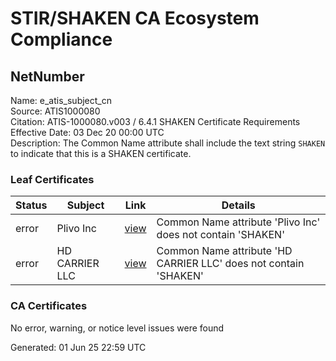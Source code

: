 # STIR/SHAKEN CA Ecosystem Compliance

## NetNumber

Name: e_atis_subject_cn\
Source: ATIS1000080\
Citation: ATIS-1000080.v003 / 6.4.1 SHAKEN Certificate Requirements\
Effective Date: 03 Dec 20 00:00 UTC\
Description: The Common Name attribute shall include the text string `SHAKEN` to indicate that this is a SHAKEN certificate.

### Leaf Certificates

| Status | Subject | Link | Details |
|--------|---------|------|---------|
| error | Plivo Inc | [view](../../CERTS/bbe59f37361998b1c699b9ba5e63173f244c486d6ab8db6dc9edc8cc259c9d00/README.md) | Common Name attribute 'Plivo Inc' does not contain 'SHAKEN' |
| error | HD CARRIER LLC | [view](../../CERTS/b56dac4fd4d3e49443fc841b22700f21ccbd3a80c2e5029c2adf59d432a2ac8c/README.md) | Common Name attribute 'HD CARRIER LLC' does not contain 'SHAKEN' |

### CA Certificates

No error, warning, or notice level issues were found


Generated: 01 Jun 25 22:59 UTC